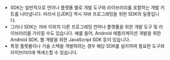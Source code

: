 - SDK는 일반적으로 언어나 플랫폼 별로 개발 도구와 라이브러리를 포함하는 개발 키트를 나타냅니다. 따라서 [[JDK]] 역시 자바 프로그래밍을 위한 SDK의 일종입니다.
- 그러나 SDK는 자바 이외의 다른 프로그래밍 언어나 플랫폼을 위한 개발 도구 및 라이브러리를 가리킬 수도 있습니다. 예를 들어, Android 애플리케이션 개발을 위한 Android SDK, 웹 개발을 위한 JavaScript SDK 등이 있습니다.
- 특정 플랫폼이나 기술 스택을 개발하려는 경우 해당 SDK를 설치하여 필요한 도구와 라이브러리에 액세스할 수 있습니다.